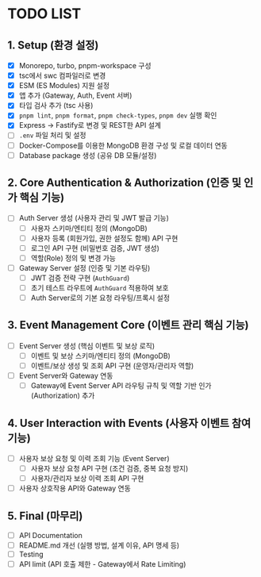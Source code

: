 # TODO LIST

## 1. Setup (환경 설정)

- [x] Monorepo, turbo, pnpm-workspace 구성
- [x] tsc에서 swc 컴파일러로 변경
- [x] ESM (ES Modules) 지원 설정
- [x] 앱 추가 (Gateway, Auth, Event 서버)
- [x] 타입 검사 추가 (tsc 사용)
- [x] `pnpm lint`, `pnpm format`, `pnpm check-types`, `pnpm dev` 실행 확인
- [x] Express -> Fastify로 변경 및 REST한 API 설계
- [ ] `.env` 파일 처리 및 설정
- [ ] Docker-Compose를 이용한 MongoDB 환경 구성 및 로컬 데이터 연동
- [ ] Database package 생성 (공유 DB 모듈/설정)

## 2. Core Authentication & Authorization (인증 및 인가 핵심 기능)

- [ ] Auth Server 생성 (사용자 관리 및 JWT 발급 기능)
  - [ ] 사용자 스키마/엔티티 정의 (MongoDB)
  - [ ] 사용자 등록 (회원가입, 권한 설정도 함께) API 구현
  - [ ] 로그인 API 구현 (비밀번호 검증, JWT 생성)
  - [ ] 역할(Role) 정의 및 변경 가능
- [ ] Gateway Server 설정 (인증 및 기본 라우팅)
  - [ ] JWT 검증 전략 구현 (`AuthGuard`)
  - [ ] 초기 테스트 라우트에 `AuthGuard` 적용하여 보호
  - [ ] Auth Server로의 기본 요청 라우팅/프록시 설정

## 3. Event Management Core (이벤트 관리 핵심 기능)

- [ ] Event Server 생성 (핵심 이벤트 및 보상 로직)
  - [ ] 이벤트 및 보상 스키마/엔티티 정의 (MongoDB)
  - [ ] 이벤트/보상 생성 및 조회 API 구현 (운영자/관리자 역할)
- [ ] Event Server와 Gateway 연동
  - [ ] Gateway에 Event Server API 라우팅 규칙 및 역할 기반 인가(Authorization) 추가

## 4. User Interaction with Events (사용자 이벤트 참여 기능)

- [ ] 사용자 보상 요청 및 이력 조회 기능 (Event Server)
  - [ ] 사용자 보상 요청 API 구현 (조건 검증, 중복 요청 방지)
  - [ ] 사용자/관리자 보상 이력 조회 API 구현
- [ ] 사용자 상호작용 API와 Gateway 연동

## 5. Final (마무리)

- [ ] API Documentation
- [ ] README.md 개선 (실행 방법, 설계 이유, API 명세 등)
- [ ] Testing
- [ ] API limit (API 호출 제한 - Gateway에서 Rate Limiting)
